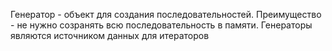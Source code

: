 Генератор - объект для создания последовательностей. Преимущество - не нужно созранять всю последовательность в памяти. Генераторы являются источником данных для итераторов

